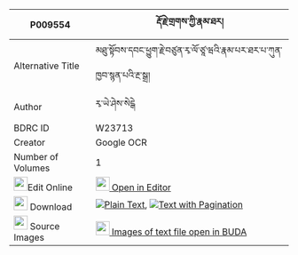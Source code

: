|P009554|རྡོ་རྗེ་གྲགས་ཀྱི་རྣམ་ཐར། 
| --- | --- 
|Alternative Title |མཐུ་སྟོབས་དབང་ཕྱུག་རྗེ་བཙུན་རྭ་ལོ་ཙཱ་ཝའི་རྣམ་པར་ཐར་པ་ཀུན་ཁྱབ་སྙན་པའི་རྔ་སྒྲ།
|Author| རྭ་ཡེ་ཤེས་སེངྒེ
|BDRC ID | W23713
|Creator | Google OCR
|Number of Volumes| 1
|<img width="25" src="https://img.icons8.com/color/25/000000/edit-property.png">Edit Online| [<img width="25" src="https://avatars.githubusercontent.com/u/45091458?s=200&v=4"> Open in Editor](http://editor.openpecha.org/P009554)
|<img width="25" src="https://img.icons8.com/fluent/48/000000/download-2.png"/>  Download | [![](https://img.icons8.com/color/20/000000/txt.png)Plain Text](https://github.com/Openpecha/P009554/releases/download/v1/dorje_drak_kyi_namtar_plain_P009554.zip), [![](https://img.icons8.com/color/20/000000/txt.png)Text with Pagination](https://github.com/Openpecha/P009554/releases/download/v1/dorje_drak_kyi_namtar_pages_P009554.zip)
|<img width="25" src="https://img.icons8.com/plasticine/100/000000/pictures-folder.png"/>  Source Images | [<img width="25" src="https://library.bdrc.io/icons/BUDA-small.svg"> Images of text file open in BUDA](https://library.bdrc.io/show/bdr:W23713)
